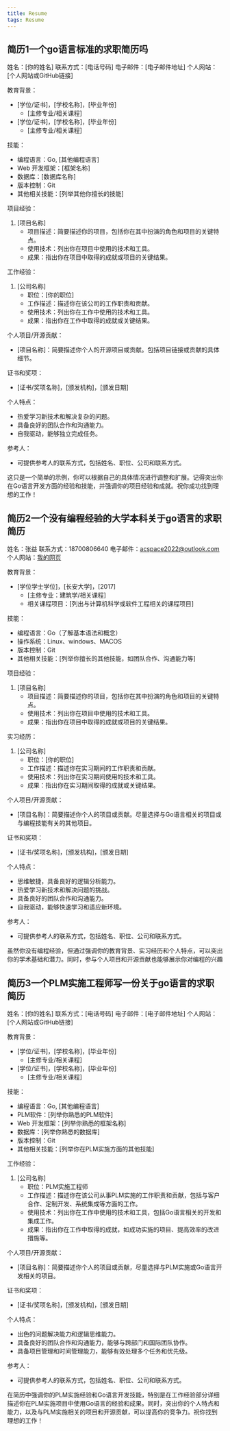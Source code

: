 ```yaml
---
title: Resume
tags: Resume
---
```

## 简历1一个go语言标准的求职简历吗

姓名：[你的姓名]
联系方式：[电话号码]
电子邮件：[电子邮件地址]
个人网站：[个人网站或GitHub链接]

教育背景：
- [学位/证书]，[学校名称]，[毕业年份]
  - [主修专业/相关课程]
- [学位/证书]，[学校名称]，[毕业年份]
  - [主修专业/相关课程]

技能：
- 编程语言：Go, [其他编程语言]
- Web 开发框架：[框架名称]
- 数据库：[数据库名称]
- 版本控制：Git
- 其他相关技能：[列举其他你擅长的技能]

项目经验：
1. [项目名称]
   - 项目描述：简要描述你的项目，包括你在其中扮演的角色和项目的关键特点。
   - 使用技术：列出你在项目中使用的技术和工具。
   - 成果：指出你在项目中取得的成就或项目的关键结果。

工作经验：
1. [公司名称]
   - 职位：[你的职位]
   - 工作描述：描述你在该公司的工作职责和贡献。
   - 使用技术：列出你在工作中使用的技术和工具。
   - 成果：指出你在工作中取得的成就或关键结果。

个人项目/开源贡献：
- [项目名称]：简要描述你个人的开源项目或贡献。包括项目链接或贡献的具体细节。

证书和奖项：
- [证书/奖项名称]，[颁发机构]，[颁发日期]

个人特点：
- 热爱学习新技术和解决复杂的问题。
- 具备良好的团队合作和沟通能力。
- 自我驱动，能够独立完成任务。

参考人：
- 可提供参考人的联系方式，包括姓名、职位、公司和联系方式。

这只是一个简单的示例，你可以根据自己的具体情况进行调整和扩展。记得突出你在Go语言开发方面的经验和技能，并强调你的项目经验和成就。祝你成功找到理想的工作！



## 简历2一个没有编程经验的大学本科关于go语言的求职简历

姓名：张益
联系方式：18700806640
电子邮件：acspace2022@outlook.com
个人网站：[我的网页](https://zhangyida-lab.github.io/)

教育背景：

- [学位学士学位]，[长安大学]，[2017]
  - [主修专业：建筑学/相关课程]
  - 相关课程项目：[列出与计算机科学或软件工程相关的课程项目]

技能：

- 编程语言：Go（了解基本语法和概念）
- 操作系统：Linux、windows、MACOS
- 版本控制：Git
- 其他相关技能：[列举你擅长的其他技能，如团队合作、沟通能力等]

项目经验：
1. [项目名称]
   - 项目描述：简要描述你的项目，包括你在其中扮演的角色和项目的关键特点。
   - 使用技术：列出你在项目中使用的技术和工具。
   - 成果：指出你在项目中取得的成就或项目的关键结果。

实习经历：
1. [公司名称]
   - 职位：[你的职位]
   - 工作描述：描述你在实习期间的工作职责和贡献。
   - 使用技术：列出你在实习期间使用的技术和工具。
   - 成果：指出你在实习期间取得的成就或关键结果。

个人项目/开源贡献：
- [项目名称]：简要描述你个人的项目或贡献。尽量选择与Go语言相关的项目或与编程技能有关的其他项目。

证书和奖项：
- [证书/奖项名称]，[颁发机构]，[颁发日期]

个人特点：
- 思维敏捷，具备良好的逻辑分析能力。
- 热爱学习新技术和解决问题的挑战。
- 具备良好的团队合作和沟通能力。
- 自我驱动，能够快速学习和适应新环境。

参考人：
- 可提供参考人的联系方式，包括姓名、职位、公司和联系方式。

虽然你没有编程经验，但通过强调你的教育背景、实习经历和个人特点，可以突出你的学术基础和潜力。同时，参与个人项目和开源贡献也能够展示你对编程的兴趣



## 简历3一个PLM实施工程师写一份关于go语言的求职简历

姓名：[你的姓名]
联系方式：[电话号码]
电子邮件：[电子邮件地址]
个人网站：[个人网站或GitHub链接]

教育背景：
- [学位/证书]，[学校名称]，[毕业年份]
  - [主修专业/相关课程]
- [学位/证书]，[学校名称]，[毕业年份]
  - [主修专业/相关课程]

技能：
- 编程语言：Go, [其他编程语言]
- PLM软件：[列举你熟悉的PLM软件]
- Web 开发框架：[列举你熟悉的框架名称]
- 数据库：[列举你熟悉的数据库]
- 版本控制：Git
- 其他相关技能：[列举你在PLM实施方面的其他技能]

工作经验：
1. [公司名称]
   - 职位：PLM实施工程师
   - 工作描述：描述你在该公司从事PLM实施的工作职责和贡献，包括与客户合作、定制开发、系统集成等方面的工作。
   - 使用技术：列出你在工作中使用的技术和工具，包括Go语言相关的开发和集成工作。
   - 成果：指出你在工作中取得的成就，如成功实施的项目、提高效率的改进措施等。

个人项目/开源贡献：
- [项目名称]：简要描述你个人的项目或贡献，尽量选择与PLM实施或Go语言开发相关的项目。

证书和奖项：
- [证书/奖项名称]，[颁发机构]，[颁发日期]

个人特点：
- 出色的问题解决能力和逻辑思维能力。
- 具备良好的团队合作和沟通能力，能够与跨部门和国际团队协作。
- 具备项目管理和时间管理能力，能够有效处理多个任务和优先级。

参考人：
- 可提供参考人的联系方式，包括姓名、职位、公司和联系方式。

在简历中强调你的PLM实施经验和Go语言开发技能，特别是在工作经验部分详细描述你在PLM实施项目中使用Go语言的经验和成果。同时，突出你的个人特点和能力，以及与PLM实施相关的项目和开源贡献，可以提高你的竞争力。祝你找到理想的工作！

